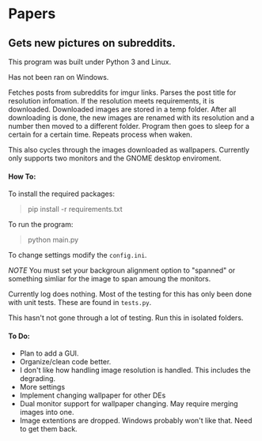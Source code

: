 # Papers
## Gets new pictures on subreddits.

This program was built under Python 3 and Linux.

Has not been ran on Windows.

Fetches posts from subreddits for imgur links. Parses the post title for resolution infomation. If the resolution meets
requirements, it is downloaded. Downloaded images are stored in a temp folder. After all downloading is done, the new
images are renamed with its resolution and a number then moved to a different folder. Program then goes to sleep for a
certain for a certain time. Repeats process when waken. 

This also cycles through the images downloaded as wallpapers. Currently only supports two monitors and the GNOME desktop enviroment. 

#### How To:

To install the required packages:
> pip install -r requirements.txt

To run the program:
> python main.py

To change settings modify the `config.ini`.

*NOTE* You must set your backgroun alignment option to "spanned" or something simliar for the image to span amoung the monitors. 

Currently log does nothing. Most of the testing for this has only been done with unit tests. These are found in `tests.py`.

This hasn't not gone through a lot of testing. Run this in isolated folders. 

#### To Do:

- Plan to add a GUI.
- Organize/clean code better.
- I don't like how handling image resolution is handled. This includes the degrading.
- More settings
- Implement changing wallpaper for other DEs
- Dual monitor support for wallpaper changing. May require merging images into one.
- Image extentions are dropped. Windows probably won't like that. Need to get them back.
